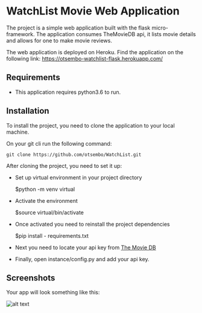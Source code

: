 # WatchList Movie Web Application

The project is a simple web application built with the flask micro-framework. The application consumes TheMovieDB api, it lists movie details and allows for one to make movie reviews.

The web application is deployed on Heroku. Find the application on the following link: https://otsembo-watchlist-flask.herokuapp.com/

Requirements
------------

- This application requires python3.6 to run.

Installation
------------

To install the project, you need to clone the application to your local machine.

On your git cli run the following command:

    git clone https://github.com/otsembo/WatchList.git

After cloning the project, you need to set it up:

- Set up virtual environment in your project directory

    $python -m venv virtual

- Activate the environment

    $source virtual/bin/activate

- Once activated you need to reinstall the project dependencies

    $pip install - requirements.txt

- Next you need to locate your api key from <a href="https://www.themoviedb.org/documentation/api">The Movie DB</a>

- Finally, open instance/config.py and add your api key.

Screenshots
-----------

Your app will look something like this:

![alt text](https://github.com/otsembo/WatchList/blob/master/image.jpg?raw=true)